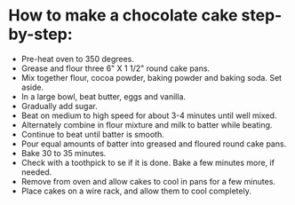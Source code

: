 # How to make a chocolate cake step-by-step:

* Pre-heat oven to 350 degrees.
* Grease and flour three 6" X 1 1/2" round cake pans.
* Mix together flour, cocoa powder, baking powder and baking soda. Set aside.
* In a large bowl, beat butter, eggs and vanilla.
* Gradually add sugar.
* Beat on medium to high speed for about 3-4 minutes until well mixed.
* Alternately combine in flour mixture and milk to batter while beating.
* Continue to beat until batter is smooth.
* Pour equal amounts of batter into greased and floured round cake pans.
* Bake 30 to 35 minutes.
* Check with a toothpick to se if it is done. Bake a few minutes more, if needed.
* Remove from oven and allow cakes to cool in pans for a few minutes.
* Place cakes on a wire rack, and allow them to cool completely. 
